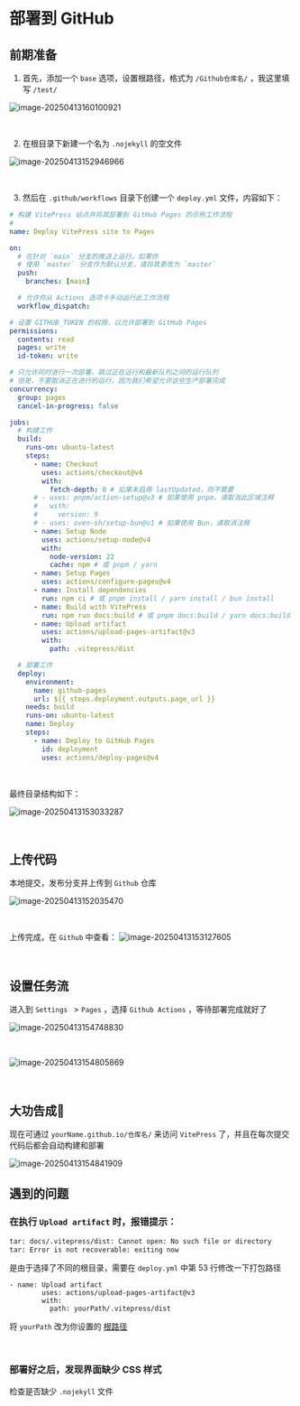 # 部署到 GitHub

## 前期准备

1. 首先，添加一个 `base` 选项，设置根路径，格式为 `/Github仓库名/` ，我这里填写 `/test/`

![image-20250413160100921](https://cdn.jsdelivr.net/gh/Leonardo-tao/PicGo/img/image-20250413160100921.png)

<br>

2. 在根目录下新建一个名为 `.nojekyll` 的空文件

![image-20250413152946966](https://cdn.jsdelivr.net/gh/Leonardo-tao/PicGo/img/image-20250413152946966.png)

<br>

3. 然后在 `.github/workflows` 目录下创建一个 `deploy.yml` 文件，内容如下：

```yaml [.github/workflows/deploy.yml]
# 构建 VitePress 站点并将其部署到 GitHub Pages 的示例工作流程
#
name: Deploy VitePress site to Pages

on:
  # 在针对 `main` 分支的推送上运行。如果你
  # 使用 `master` 分支作为默认分支，请将其更改为 `master`
  push:
    branches: [main]

  # 允许你从 Actions 选项卡手动运行此工作流程
  workflow_dispatch:

# 设置 GITHUB_TOKEN 的权限，以允许部署到 GitHub Pages
permissions:
  contents: read
  pages: write
  id-token: write

# 只允许同时进行一次部署，跳过正在运行和最新队列之间的运行队列
# 但是，不要取消正在进行的运行，因为我们希望允许这些生产部署完成
concurrency:
  group: pages
  cancel-in-progress: false

jobs:
  # 构建工作
  build:
    runs-on: ubuntu-latest
    steps:
      - name: Checkout
        uses: actions/checkout@v4
        with:
          fetch-depth: 0 # 如果未启用 lastUpdated，则不需要
      # - uses: pnpm/action-setup@v3 # 如果使用 pnpm，请取消此区域注释
      #   with:
      #     version: 9
      # - uses: oven-sh/setup-bun@v1 # 如果使用 Bun，请取消注释
      - name: Setup Node
        uses: actions/setup-node@v4
        with:
          node-version: 22
          cache: npm # 或 pnpm / yarn
      - name: Setup Pages
        uses: actions/configure-pages@v4
      - name: Install dependencies
        run: npm ci # 或 pnpm install / yarn install / bun install
      - name: Build with VitePress
        run: npm run docs:build # 或 pnpm docs:build / yarn docs:build / bun run docs:build
      - name: Upload artifact
        uses: actions/upload-pages-artifact@v3
        with:
          path: .vitepress/dist

  # 部署工作
  deploy:
    environment:
      name: github-pages
      url: ${{ steps.deployment.outputs.page_url }}
    needs: build
    runs-on: ubuntu-latest
    name: Deploy
    steps:
      - name: Deploy to GitHub Pages
        id: deployment
        uses: actions/deploy-pages@v4
```

<br>

最终目录结构如下：

![image-20250413153033287](https://cdn.jsdelivr.net/gh/Leonardo-tao/PicGo/img/image-20250413153033287.png)

<br>



## 上传代码

本地提交，发布分支并上传到 `Github` 仓库

![image-20250413152035470](https://cdn.jsdelivr.net/gh/Leonardo-tao/PicGo/img/image-20250413152035470.png)

<br>

上传完成，在 `Github` 中查看：
![image-20250413153127605](https://cdn.jsdelivr.net/gh/Leonardo-tao/PicGo/img/image-20250413153127605.png)

<br>



## 设置任务流

进入到 `Settings ` > `Pages` ，选择 `Github Actions` ，等待部署完成就好了

![image-20250413154748830](https://cdn.jsdelivr.net/gh/Leonardo-tao/PicGo/img/image-20250413154748830.png)

<br>

![image-20250413154805869](https://cdn.jsdelivr.net/gh/Leonardo-tao/PicGo/img/image-20250413154805869.png)

<br>


## 大功告成🎉

现在可通过 `yourName.github.io/仓库名/` 来访问 `VitePress` 了，并且在每次提交代码后都会自动构建和部署

![image-20250413154841909](https://cdn.jsdelivr.net/gh/Leonardo-tao/PicGo/img/image-20250413154841909.png)

## 遇到的问题

### 在执行 `Upload artifact` 时，报错提示：

```sh
tar: docs/.vitepress/dist: Cannot open: No such file or directory
tar: Error is not recoverable: exiting now
```

是由于选择了不同的根目录，需要在 `deploy.yml` 中第 53 行修改一下打包路径

```yaml{4}
- name: Upload artifact
        uses: actions/upload-pages-artifact@v3
        with:
          path: yourPath/.vitepress/dist
```

将 `yourPath` 改为你设置的 [根路径](./initialize#初始化-vitepress)

<br>

### 部署好之后，发现界面缺少 CSS 样式

检查是否缺少 `.nojekyll` 文件
